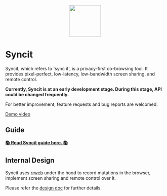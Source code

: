 <p align="center">
  <img width="100px" height="100px" src="https://user-images.githubusercontent.com/13651389/79969148-a9c57280-84c3-11ea-9063-cb8066a12c66.png">
</p>

# Syncit

Syncit, which refers to 'sync it', is a privacy-first co-browsing tool. It provides pixel-perfect, low-latency, low-bandwidth screen sharing, and remote control.

**Currently, Syncit is at an early development stage. During this stage, API could be changed frequently.**

For better improvement, feature requests and bug reports are welcomed.

[Demo video](http://lab.myriptide.com/syncit-demo/syncit.mp4)

## Guide

[**📚 Read Syncit guide here. 📚**](./guide.md)

## Internal Design

Syncit uses [rrweb](https://github.com/rrweb-io/rrweb) under the hood to record mutations in the browser, implement screen sharing and remote control over it.

Please refer the [design doc](./docs/design.md) for further details.
